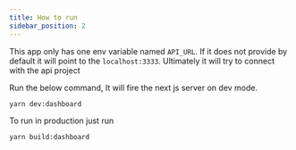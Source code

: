 ```yaml
---
title: How to run
sidebar_position: 2
---
```


This app only has one env variable named `API_URL`. If it does not provide by default it will point to the `localhost:3333`. Ultimately it will try to connect with the api project

Run the below command, It will fire the next js server on dev mode.

```bash
yarn dev:dashboard
```

To run in production just run

```bash
yarn build:dashboard
```
